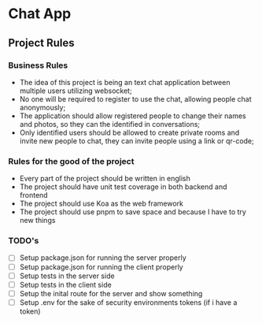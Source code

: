 # Chat App

## Project Rules

### Business Rules

* The idea of this project is being an text chat application between multiple users utilizing websocket;
* No one will be required to register to use the chat, allowing people chat anonymously;
* The application should allow registered people to change their names and photos, so they can the identified in conversations;
* Only identified users should be allowed to create private rooms and invite new people to chat, they can invite people using a link or qr-code;

### Rules for the good of the project

* Every part of the project should be written in english
* The project should have unit test coverage in both backend and frontend
* The project should use Koa as the web framework
* The project should use pnpm to save space and because I have to try new things

### TODO's

* [ ] Setup package.json for running the server properly
* [ ] Setup package.json for running the client properly
* [ ] Setup tests in the server side
* [ ] Setup tests in the client side
* [ ] Setup the inital route for the server and show something
* [ ] Setup .env for the sake of security environments tokens (if i have a token)
